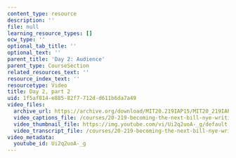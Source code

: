 ```yaml
---
content_type: resource
description: ''
file: null
learning_resource_types: []
ocw_type: ''
optional_tab_title: ''
optional_text: ''
parent_title: 'Day 2: Audience'
parent_type: CourseSection
related_resources_text: ''
resource_index_text: ''
resourcetype: Video
title: Day 2, part 2
uid: 1f5af814-e885-82f7-712d-d611b6da7a49
video_files:
  archive_url: https://archive.org/download/MIT20.219IAP15/MIT20_219IAP15_D02P2_300k.mp4
  video_captions_file: /courses/20-219-becoming-the-next-bill-nye-writing-and-hosting-the-educational-show-january-iap-2015/60982bc90c445b39b046ce5ad20a1c52_Ui2q2uoA-_g.vtt
  video_thumbnail_file: https://img.youtube.com/vi/Ui2q2uoA-_g/default.jpg
  video_transcript_file: /courses/20-219-becoming-the-next-bill-nye-writing-and-hosting-the-educational-show-january-iap-2015/909fc3de03d8e651f9305171a3153349_Ui2q2uoA-_g.pdf
video_metadata:
  youtube_id: Ui2q2uoA-_g
---
```

